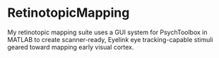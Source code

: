 # RetinotopicMapping
My retinotopic mapping suite uses a GUI system for PsychToolbox in MATLAB to create scanner-ready, Eyelink eye tracking-capable stimuli geared toward mapping early visual cortex.
